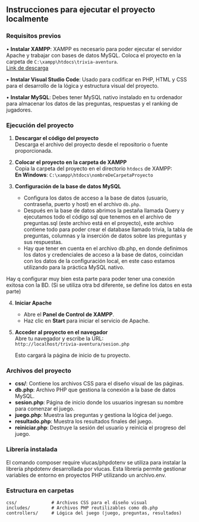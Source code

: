 ## **Instrucciones para ejecutar el proyecto localmente**

### **Requisitos previos**

• **Instalar XAMPP**: XAMPP es necesario para poder ejecutar el servidor Apache y trabajar con bases de datos MySQL. Coloca el proyecto en la carpeta de `C:\xampp\htdocs\trivia-aventura`.  
  [Link de descarga](https://www.apachefriends.org/es/index.html)

• **Instalar Visual Studio Code**: Usado para codificar en PHP, HTML y CSS para el desarrollo de la lógica y estructura visual del proyecto.

• **Instalar MySQL**: Debes tener MySQL nativo instalado en tu ordenador para almacenar los datos de las preguntas, respuestas y el ranking de jugadores.

### **Ejecución del proyecto**

1. **Descargar el código del proyecto**  
   Descarga el archivo del proyecto desde el repositorio o fuente proporcionada.

2. **Colocar el proyecto en la carpeta de XAMPP**  
   Copia la carpeta del proyecto en el directorio `htdocs` de XAMPP:  
   **En Windows**: `C:\xampp\htdocs\nombreDeCarpetaProyecto`

3. **Configuración de la base de datos MySQL**  
   - Configura los datos de acceso a la base de datos (usuario, contraseña, puerto y host) en el archivo `db.php`.
   - Después en la base de datos abrimos la pestaña llamada Query y ejecutamos todo el código sql que tenemos en el archivo de preguntas.sql (este archivo está en el proyecto), este archivo contiene todo para poder crear el database llamado trivia, la tabla de preguntas, columnas y la inserción de datos sobre las preguntas y sus respuestas.
   - Hay que tener en cuenta en el archivo db.php, en donde definimos los datos y credenciales de acceso a la base de datos, coincidan con los datos de la configuración local, en este caso estamos utilizando para la práctica MySQL nativo.

Hay q configurar muy bien esta parte para poder tener una conexión exitosa con la BD. (Si se utiliza otra bd diferente, se define los datos en esta parte)


4. **Iniciar Apache**  
   - Abre el **Panel de Control de XAMPP**.
   - Haz clic en **Start** para iniciar el servicio de Apache.

5. **Acceder al proyecto en el navegador**  
   Abre tu navegador y escribe la URL:  
   `http://localhost/trivia-aventura/sesion.php`

   Esto cargará la página de inicio de tu proyecto.

### **Archivos del proyecto**

- **css/**: Contiene los archivos CSS para el diseño visual de las páginas.
- **db.php**: Archivo PHP que gestiona la conexión a la base de datos MySQL.
- **sesion.php**: Página de inicio donde los usuarios ingresan su nombre para comenzar el juego.
- **juego.php**: Muestra las preguntas y gestiona la lógica del juego.
- **resultado.php**: Muestra los resultados finales del juego.
- **reiniciar.php**: Destruye la sesión del usuario y reinicia el progreso del juego.

### **Librería instalada**

El comando composer require vlucas/phpdotenv se utiliza para instalar la librería phpdotenv desarrollada por vlucas. Esta librería permite gestionar variables de entorno en proyectos PHP utilizando un archivo.env.

### **Estructura en carpetas**

```plaintext
css/             # Archivos CSS para el diseño visual
includes/        # Archivos PHP reutilizables como db.php
controllers/     # Lógica del juego (juego, preguntas, resultados)
